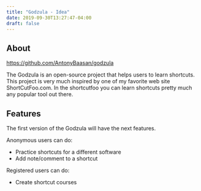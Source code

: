 ```yaml
---
title: "Godzula - Idea"
date: 2019-09-30T13:27:47-04:00
draft: false
---
```



## About

https://github.com/AntonyBaasan/godzula

The Godzula is an open-source project that helps users to learn shortcuts. This project is very much inspired by one of my favorite web site ShortCutFoo.com. In the shortcutfoo you can learn shortcuts pretty much any popular tool out there.

<!--more-->

## Features

The first version of the Godzula will have the next features.

Anonymous users can do:

* Practice shortcuts for a different software
* Add note/comment to a shortcut

Registered users can do:

* Create shortcut courses

